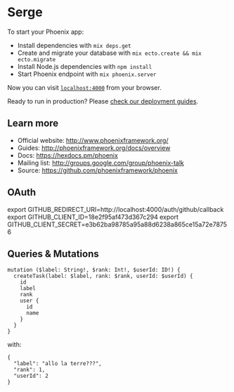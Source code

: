 # Serge

To start your Phoenix app:

  * Install dependencies with `mix deps.get`
  * Create and migrate your database with `mix ecto.create && mix ecto.migrate`
  * Install Node.js dependencies with `npm install`
  * Start Phoenix endpoint with `mix phoenix.server`

Now you can visit [`localhost:4000`](http://localhost:4000) from your browser.

Ready to run in production? Please [check our deployment guides](http://www.phoenixframework.org/docs/deployment).

## Learn more

  * Official website: http://www.phoenixframework.org/
  * Guides: http://phoenixframework.org/docs/overview
  * Docs: https://hexdocs.pm/phoenix
  * Mailing list: http://groups.google.com/group/phoenix-talk
  * Source: https://github.com/phoenixframework/phoenix

## OAuth

export GITHUB_REDIRECT_URI=http://localhost:4000/auth/github/callback
export GITHUB_CLIENT_ID=18e2f95af473d367c294
export GITHUB_CLIENT_SECRET=e3b62ba98785a95a88d6238a865ce15a72e78756


## Queries &amp; Mutations

    mutation ($label: String!, $rank: Int!, $userId: ID!) {
      createTask(label: $label, rank: $rank, userId: $userId) {
        id
        label
        rank
        user {
          id
          name
        }
      }
    }

with:

    {
      "label": "allo la terre???",
      "rank": 1,
      "userId": 2
    }
